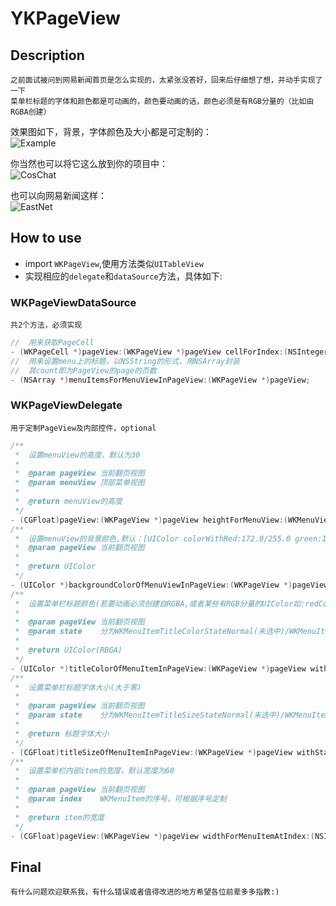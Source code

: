# YKPageView

## Description
    之前面试被问到网易新闻首页是怎么实现的，太紧张没答好，回来后仔细想了想，并动手实现了一下
    菜单栏标题的字体和颜色都是可动画的，颜色要动画的话，颜色必须是有RGB分量的（比如由RGBA创建）
效果图如下，背景，字体颜色及大小都是可定制的：<br>
![Example](https://github.com/wangmchn/YKPageView/blob/master/Example.gif)

你当然也可以将它这么放到你的项目中：<br>
![CosChat](https://github.com/wangmchn/YKPageView/blob/master/CosChat.gif)

也可以向网易新闻这样：<br>
![EastNet](https://github.com/wangmchn/YKPageView/blob/master/eastnet.gif)

## How to use
* import `WKPageView`,使用方法类似`UITableView`
* 实现相应的`delegate`和`dataSource`方法，具体如下:

### WKPageViewDataSource
	共2个方法，必须实现
```objective-c
//  用来获取PageCell
- (WKPageCell *)pageView:(WKPageView *)pageView cellForIndex:(NSInteger)index;
//  用来设置menu上的标题，以NSString的形式，用NSArray封装
//  其count即为PageView的page的页数
- (NSArray *)menuItemsForMenuViewInPageView:(WKPageView *)pageView;
```
### WKPageViewDelegate
	用于定制PageView及内部控件，optional
```objective-c
/**
 *  设置menuView的高度，默认为30
 *
 *  @param pageView 当前翻页视图
 *  @param menuView 顶部菜单视图
 *
 *  @return menuView的高度
 */
- (CGFloat)pageView:(WKPageView *)pageView heightForMenuView:(WKMenuView *)menuView;
/**
 *  设置menuView的背景颜色,默认：[UIColor colorWithRed:172.0/255.0 green:165.0/255.0 blue:162.0/255.0 alpha:1.0]
 *  @param pageView 当前翻页视图
 *
 *  @return UIColor
 */
- (UIColor *)backgroundColorOfMenuViewInPageView:(WKPageView *)pageView;
/**
 *  设置菜单栏标题颜色(若要动画必须创建自RGBA,或者某些有RGB分量的UIColor如:redColor,而例如grayColor不行)
 *
 *  @param pageView 当前翻页视图
 *  @param state    分为WKMenuItemTitleColorStateNormal(未选中)/WKMenuItemTitleColorStateSelected(选中)
 *
 *  @return UIColor(RBGA)
 */
- (UIColor *)titleColorOfMenuItemInPageView:(WKPageView *)pageView withState:(WKMenuItemTitleColorState)state;
/**
 *  设置菜单栏标题字体大小(大于零)
 *
 *  @param pageView 当前翻页视图
 *  @param state    分为WKMenuItemTitleSizeStateNormal(未选中)/WKMenuItemTitleSizeStateSelected(选中)
 *
 *  @return 标题字体大小
 */
- (CGFloat)titleSizeOfMenuItemInPageView:(WKPageView *)pageView withState:(WKMenuItemTitleSizeState)state;
/**
 *  设置菜单栏内部item的宽度，默认宽度为60
 *
 *  @param pageView 当前翻页视图
 *  @param index    WKMenuItem的序号，可根据序号定制
 *
 *  @return item的宽度
 */
- (CGFloat)pageView:(WKPageView *)pageView widthForMenuItemAtIndex:(NSInteger)index;
```
## Final
	有什么问题欢迎联系我，有什么错误或者值得改进的地方希望各位前辈多多指教:)
